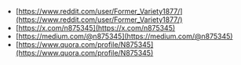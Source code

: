 - [https://www.reddit.com/user/Former_Variety1877/](https://www.reddit.com/user/Former_Variety1877/)
- [https://x.com/n875345](https://x.com/n875345)
- [https://medium.com/@n875345](https://medium.com/@n875345)
- [https://www.quora.com/profile/N875345](https://www.quora.com/profile/N875345)
